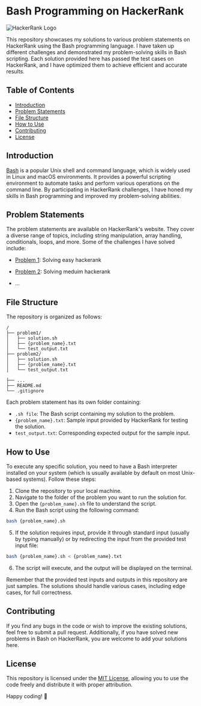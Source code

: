 # Bash Programming on HackerRank

![HackerRank Logo](https://hrcdn.net/community-frontend/assets/brand/logo-new-white-green-a5cb7f2f.svg)

This repository showcases my solutions to various problem statements on HackerRank using the Bash programming language. I have taken up different challenges and demonstrated my problem-solving skills in Bash scripting. Each solution provided here has passed the test cases on HackerRank, and I have optimized them to achieve efficient and accurate results.

## Table of Contents

- [Introduction](#introduction)
- [Problem Statements](#problem-statements)
- [File Structure](#file-structure)
- [How to Use](#how-to-use)
- [Contributing](#contributing)
- [License](#license)

## Introduction

[Bash](https://www.gnu.org/software/bash/) is a popular Unix shell and command language, which is widely used in Linux and macOS environments. It provides a powerful scripting environment to automate tasks and perform various operations on the command line. By participating in HackerRank challenges, I have honed my skills in Bash programming and improved my problem-solving abilities.

## Problem Statements

The problem statements are available on HackerRank's website. They cover a diverse range of topics, including string manipulation, array handling, conditionals, loops, and more. Some of the challenges I have solved include:

- [Problem 1](https://github.com/Dappa88/Bash/tree/main/Easy/Numbers): Solving easy hackerank
- [Problem 2](l[ink_to_problem2](https://github.com/Dappa88/Bash/tree/main/Medium)): Solving meduim hackerank

- ...

## File Structure

The repository is organized as follows:

```
/
├── problem1/
│   ├── solution.sh
│   ├── {problem_name}.txt
│   └── test_output.txt
├── problem2/
│   ├── solution.sh
│   ├── {problem_name}.txt
│   └── test_output.txt

├── ...
├── README.md
└── .gitignore
```

Each problem statement has its own folder containing:
- `.sh file`: The Bash script containing my solution to the problem.
- `{problem_name}.txt`: Sample input provided by HackerRank for testing the solution.
- `test_output.txt`: Corresponding expected output for the sample input.

## How to Use

To execute any specific solution, you need to have a Bash interpreter installed on your system (which is usually available by default on most Unix-based systems). Follow these steps:

1. Clone the repository to your local machine.
2. Navigate to the folder of the problem you want to run the solution for.
3. Open the `{problem_name}.sh` file to understand the script.
4. Run the Bash script using the following command:

```bash
bash {problem_name}.sh
```

5. If the solution requires input, provide it through standard input (usually by typing manually) or by redirecting the input from the provided test input file:

```bash
bash {problem_name}.sh < {problem_name}.txt
```

6. The script will execute, and the output will be displayed on the terminal.

Remember that the provided test inputs and outputs in this repository are just samples. The solutions should handle various cases, including edge cases, for full correctness.

## Contributing

If you find any bugs in the code or wish to improve the existing solutions, feel free to submit a pull request. Additionally, if you have solved new problems in Bash on HackerRank, you are welcome to add your solutions here.

## License

This repository is licensed under the [MIT License](LICENSE), allowing you to use the code freely and distribute it with proper attribution.

Happy coding! :rocket:
